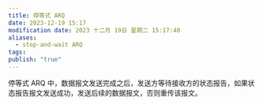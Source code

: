 ```yaml
---
title: 停等式 ARQ
date: 2023-12-19 15:17
modification date: 2023 十二月 19日 星期二 15:17:40
aliases:
  - stop-and-wait ARQ
tags: 
publish: "true"
---
```


停等式 ARQ 中，数据报文发送完成之后，发送方等待接收方的状态报告，如果状态报告报文发送成功，发送后续的数据报文，否则重传该报文。
